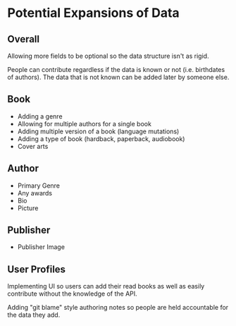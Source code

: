 ﻿# Potential Expansions of Data

## Overall

Allowing more fields to be optional so the data structure isn't as rigid.

People can contribute regardless if the data is known or not (i.e. birthdates of authors).
The data that is not known can be added later by someone else.

## Book

- Adding a genre
- Allowing for multiple authors for a single book
- Adding multiple version of a book (language mutations)
- Adding a type of book (hardback, paperback, audiobook)
- Cover arts

## Author

- Primary Genre
- Any awards
- Bio
- Picture

## Publisher

- Publisher Image

## User Profiles

Implementing UI so users can add their read books as well as easily contribute without the knowledge of the API.

Adding "git blame" style authoring notes so people are held accountable for the data they add.
